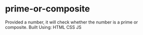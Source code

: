 # prime-or-composite
Provided a number, it will check whether the number is a prime or composite.
Built Using: HTML CSS JS
